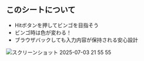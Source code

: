 ## このシートについて
- Hitボタンを押してビンゴを目指そう
- ビンゴ時は色が変わる！
- ブラウザバックしても入力内容が保持される安心設計

![スクリーンショット 2025-07-03 21 55 55](https://github.com/user-attachments/assets/0eea1169-7e2f-4a74-ae63-3579807546cf)
